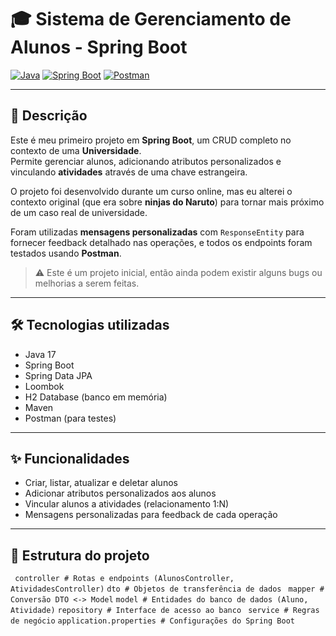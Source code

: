 # 🎓 Sistema de Gerenciamento de Alunos - Spring Boot

[![Java](https://img.shields.io/badge/Java-17-blue)](https://www.java.com/)
[![Spring Boot](https://img.shields.io/badge/Spring_Boot-2.7.0-brightgreen)](https://spring.io/projects/spring-boot)
[![Postman](https://img.shields.io/badge/Postman-tested-orange)](https://www.postman.com/)

---

## 📄 Descrição
Este é meu primeiro projeto em **Spring Boot**, um CRUD completo no contexto de uma **Universidade**.  
Permite gerenciar alunos, adicionando atributos personalizados e vinculando **atividades** através de uma chave estrangeira.  

O projeto foi desenvolvido durante um curso online, mas eu alterei o contexto original (que era sobre **ninjas do Naruto**) para tornar mais próximo de um caso real de universidade.  

Foram utilizadas **mensagens personalizadas** com `ResponseEntity` para fornecer feedback detalhado nas operações, e todos os endpoints foram testados usando **Postman**.  

> ⚠️ Este é um projeto inicial, então ainda podem existir alguns bugs ou melhorias a serem feitas.

---

## 🛠 Tecnologias utilizadas
- Java 17  
- Spring Boot  
- Spring Data JPA
- Loombok
- H2 Database (banco em memória)  
- Maven  
- Postman (para testes)  

---

## ✨ Funcionalidades
- Criar, listar, atualizar e deletar alunos  
- Adicionar atributos personalizados aos alunos  
- Vincular alunos a atividades (relacionamento 1:N)  
- Mensagens personalizadas para feedback de cada operação  

---

## 📁 Estrutura do projeto

``` controller # Rotas e endpoints (AlunosController, AtividadesController)```
```dto # Objetos de transferência de dados```
``` mapper # Conversão DTO <-> Model```
```model # Entidades do banco de dados (Aluno, Atividade)```
```repository # Interface de acesso ao banco```
``` service # Regras de negócio```
```application.properties # Configurações do Spring Boot```
